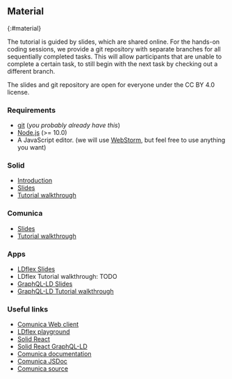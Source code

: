 ## Material
{:#material}

The tutorial is guided by slides,
which are shared online.
For the hands-on coding sessions, we provide
a git repository with separate branches for all sequentially completed tasks.
This will allow participants that are unable to complete a certain task,
to still begin with the next task by checking out a different branch.

The slides and git repository are open for everyone under the CC BY 4.0 license.

### Requirements

* [git](https://git-scm.com/) (*you probably already have this*)
* [Node.js](https://nodejs.org/en/) (>= 10.0)
* A JavaScript editor. (we will use [WebStorm](https://www.jetbrains.com/webstorm/), but feel free to use anything you want)

### Solid

* [Introduction](https://comunica.github.io/Tutorial-ISWC2019-Slides-Introduction/)
* [Slides](https://comunica.github.io/Tutorial-ISWC2019-Slides-Introduction/#)
* [Tutorial walkthrough](https://github.com/comunica/Tutorial-Solid-Getting-Started/wiki/Tutorial-walkthrough)

### Comunica

* [Slides](https://comunica.github.io/Tutorial-ISWC2019-Slides-Comunica/#)
* [Tutorial walkthrough](https://github.com/comunica/Tutorial-Comunica-Querying-Data/wiki/Comunica-tutorial:-Querying-Data)

### Apps

* [LDflex Slides](https://comunica.github.io/Tutorial-ISWC2019-Slides-LDflex/#)
* LDflex Tutorial walkthrough: TODO
* [GraphQL-LD Slides](https://comunica.github.io/Tutorial-ISWC2019-Slides-GraphQL-LD/#)
* [GraphQL-LD Tutorial walkthrough](https://github.com/comunica/Tutorial-Solid-GraphQL-LD-Profile-Viewer/wiki/Tutorial-walkthrough)

### Useful links

* [Comunica Web client](http://query.linkeddatafragments.org/)
* [LDflex playground](https://solid.github.io/ldflex-playground/)
* [Solid React](https://github.com/solid/react-components/)
* [Solid React GraphQL-LD](https://github.com/rubensworks/solid-react-graphql-ld.js)
* [Comunica documentation](https://comunica.readthedocs.io/en/latest/)
* [Comunica JSDoc](https://comunica.github.io/comunica/)
* [Comunica source](https://github.com/comunica/comunica)
